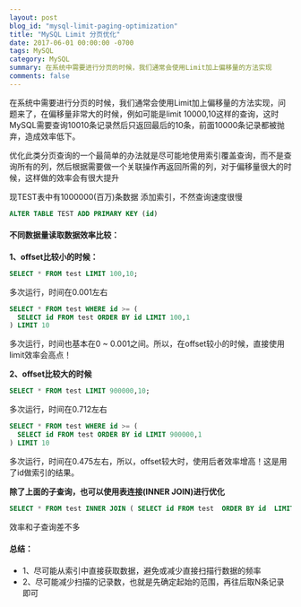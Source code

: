 ```yaml
---
layout: post
blog_id: "mysql-limit-paging-optimization"
title: "MySQL Limit 分页优化"
date: 2017-06-01 00:00:00 -0700
tags: MySQL
category: MySQL
summary: 在系统中需要进行分页的时候，我们通常会使用Limit加上偏移量的方法实现
comments: false
---
```


在系统中需要进行分页的时候，我们通常会使用Limit加上偏移量的方法实现，问题来了，在偏移量非常大的时候，例如可能是limit 10000,10这样的查询，这时MySQL需要查询10010条记录然后只返回最后的10条，前面10000条记录都被抛弃，造成效率低下。

优化此类分页查询的一个最简单的办法就是尽可能地使用索引覆盖查询，而不是查询所有的列，然后根据需要做一个关联操作再返回所需的列，对于偏移量很大的时候，这样做的效率会有很大提升

现TEST表中有1000000(百万)条数据
添加索引，不然查询速度很慢

```sql
ALTER TABLE TEST ADD PRIMARY KEY (id) 
```

#### 不同数据量读取数据效率比较：

**1、offset比较小的时候：**

```sql
SELECT * FROM test LIMIT 100,10; 
```

多次运行，时间在0.001左右

```sql
SELECT * FROM test WHERE id >= (  
  SELECT id FROM test ORDER BY id LIMIT 100,1  
) LIMIT 10
```

多次运行，时间也基本在0 ~ 0.001之间。所以，在offset较小的时候，直接使用limit效率会高点！

**2、offset比较大的时候**

```sql
SELECT * FROM test LIMIT 900000,10;
```

多次运行，时间在0.712左右

```sql
SELECT * FROM test WHERE id >= (  
  SELECT id FROM test ORDER BY id LIMIT 900000,1  
) LIMIT 10
```

多次运行，时间在0.475左右，所以，offset较大时，使用后者效率增高！这是用了id做索引的结果。

**除了上面的子查询，也可以使用表连接(INNER JOIN)进行优化**

```sql
SELECT * FROM test INNER JOIN ( SELECT id FROM test  ORDER BY id  LIMIT 900000,10) t2 USING (id)
```

效率和子查询差不多


#### 总结：

+ 1、尽可能从索引中直接获取数据，避免或减少直接扫描行数据的频率
+ 2、尽可能减少扫描的记录数，也就是先确定起始的范围，再往后取N条记录即可
